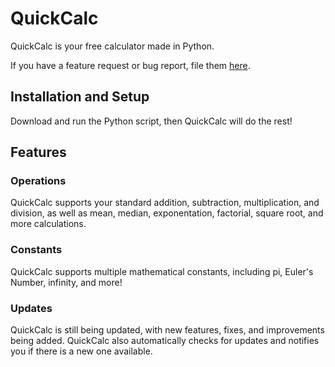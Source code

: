 # QuickCalc
QuickCalc is your free calculator made in Python.

If you have a feature request or bug report, file them [here](https://github.com/HeyBilly9/QuickCalc/issues/new).
## Installation and Setup
Download and run the Python script, then QuickCalc will do the rest!
## Features
### Operations
QuickCalc supports your standard addition, subtraction, multiplication, and division, as well as mean, median, exponentation, factorial, square root, and more calculations.
### Constants
QuickCalc supports multiple mathematical constants, including pi, Euler's Number, infinity, and more!
### Updates
QuickCalc is still being updated, with new features, fixes, and improvements being added. QuickCalc also automatically checks for updates and notifies you if there is a new one available.

